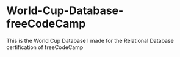 # World-Cup-Database-freeCodeCamp
This is the World Cup Database I made for the Relational Database certification of freeCodeCamp
